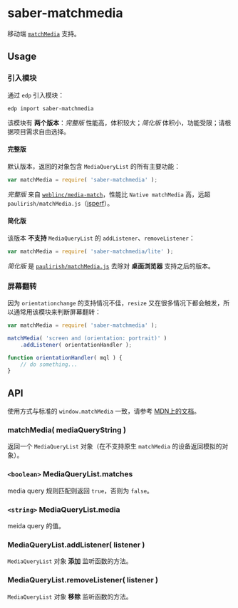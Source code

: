 # saber-matchmedia

移动端 [`matchMedia`](http://dev.w3.org/csswg/cssom-view/#dom-window-matchmedia) 支持。

## Usage

### 引入模块

通过 `edp` 引入模块：

    edp import saber-matchmedia

该模块有 **两个版本**：*完整版* 性能高，体积较大；*简化版* 体积小，功能受限；请根据项目需求自由选择。

#### 完整版

默认版本，返回的对象包含 `MediaQueryList` 的所有主要功能：

```javascript
var matchMedia = require( 'saber-matchmedia' );
```

*完整版* 来自 [`weblinc/media-match`](https://github.com/weblinc/media-match)，性能比 `Native matchMedia` 高，远超 `paulirish/matchMedia.js`（[jsperf](http://jsperf.com/matchmedia/11)）。

#### 简化版

该版本 **不支持** `MediaQueryList` 的 `addListener`、`removeListener`：

```javascript
var matchMedia = require( 'saber-matchmedia/lite' );
```

*简化版* 是 [`paulirish/matchMedia.js`](https://github.com/paulirish/matchMedia.js) 去除对 **桌面浏览器** 支持之后的版本。

### 屏幕翻转

因为 `orientationchange` 的支持情况不佳，`resize` 又在很多情况下都会触发，所以通常用该模块来判断屏幕翻转：

```javascript
var matchMedia = require( 'saber-matchmedia' );

matchMedia( 'screen and (orientation: portrait)' )
    .addListener( orientationHandler );

function orientationHandler( mql ) {
    // do something...
}
```

## API

使用方式与标准的 `window.matchMedia` 一致，请参考 [MDN上的文档](https://developer.mozilla.org/en-US/docs/Web/API/Window.matchMedia)。

### matchMedia( mediaQueryString )

返回一个 `MediaQueryList` 对象（在不支持原生 `matchMedia` 的设备返回模拟的对象）。

### `<boolean>` MediaQueryList.matches

media query 规则匹配则返回 `true`，否则为 `false`。

### `<string>` MediaQueryList.media

meida query 的值。

### MediaQueryList.addListener( listener )

`MediaQueryList` 对象 **添加** 监听函数的方法。

### MediaQueryList.removeListener( listener )

`MediaQueryList` 对象 **移除** 监听函数的方法。
